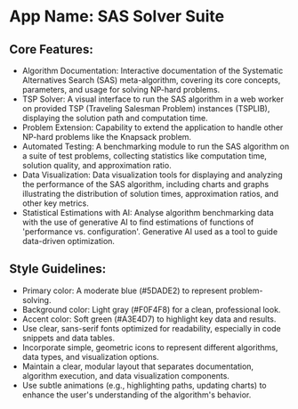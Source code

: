 # **App Name**: SAS Solver Suite

## Core Features:

- Algorithm Documentation: Interactive documentation of the Systematic Alternatives Search (SAS) meta-algorithm, covering its core concepts, parameters, and usage for solving NP-hard problems.
- TSP Solver: A visual interface to run the SAS algorithm in a web worker on provided TSP (Traveling Salesman Problem) instances (TSPLIB), displaying the solution path and computation time.
- Problem Extension: Capability to extend the application to handle other NP-hard problems like the Knapsack problem.
- Automated Testing: A benchmarking module to run the SAS algorithm on a suite of test problems, collecting statistics like computation time, solution quality, and approximation ratio.
- Data Visualization: Data visualization tools for displaying and analyzing the performance of the SAS algorithm, including charts and graphs illustrating the distribution of solution times, approximation ratios, and other key metrics.
- Statistical Estimations with AI: Analyse algorithm benchmarking data with the use of generative AI to find estimations of functions of 'performance vs. configuration'. Generative AI used as a tool to guide data-driven optimization.

## Style Guidelines:

- Primary color: A moderate blue (#5DADE2) to represent problem-solving.
- Background color: Light gray (#F0F4F8) for a clean, professional look.
- Accent color: Soft green (#A3E4D7) to highlight key data and results.
- Use clear, sans-serif fonts optimized for readability, especially in code snippets and data tables.
- Incorporate simple, geometric icons to represent different algorithms, data types, and visualization options.
- Maintain a clear, modular layout that separates documentation, algorithm execution, and data visualization components.
- Use subtle animations (e.g., highlighting paths, updating charts) to enhance the user's understanding of the algorithm's behavior.